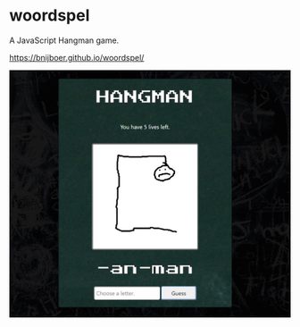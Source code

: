 # woordspel
A JavaScript Hangman game.

https://bnijboer.github.io/woordspel/

![Alt text](/screenshot.jpg?raw=true "preview")
